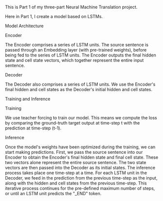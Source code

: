 This is Part 1 of my three-part Neural Machine Translation project. 

Here in Part 1, I create a model based on LSTMs. 

Model Architecture

Encoder

The Encoder comprises a series of LSTM units. The source sentence is passed through an Embedding layer (with pre-trained weights), before being fed to the series of LSTM units. The Encoder outputs the final hidden state and cell state vectors, which together represent the entire input sentence. 

Decoder

The Decoder also comprises a series of LSTM units. We use the Encoder's final hidden and cell states as the Decoder's initial hidden and cell states. 

Training and Inference

Training

We use teacher forcing to train our model. This means we compute the loss by comparing the ground-truth target output at time-step t with the prediction at time-step (t-1). 

Inference

Once the model's weights have been optimized during the training, we can start making predictions. First, we pass the source sentence into our Encoder to obtain the Encoder's final hidden state and final cell state. These two vectors alone represent the entire source sentence. The two state vectors are then passed into the Decoder as its initial states. The inference process takes place one time-step at a time. For each LSTM unit in the Decoder, we feed in the prediction from the previous time-step as the input, along with the hidden and cell states from the previous time-step. This iterative process continues for the pre-defined maximum number of steps, or until an LSTM unit predicts the "_END" token.

